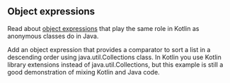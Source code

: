 ## Object expressions

Read about [object expressions](http://kotlinlang.org/docs/reference/object-declarations.html)
that play the same role in Kotlin as anonymous classes do in Java.

Add an object expression that provides a comparator to sort a list in a descending order using java.util.Collections class.
In Kotlin you use Kotlin library extensions instead of java.util.Collections,
but this example is still a good demonstration of mixing Kotlin and Java code.
